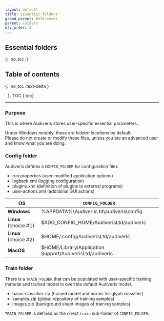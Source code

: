 ```yaml
---
layout: default
title: Essential folders
grand_parent: References
parent: Folders
nav_order: 2
---
```

## Essential folders
{: .no_toc :}

## Table of contents
{: .no_toc .text-delta }

1. TOC
{:toc}

---

### Purpose

This is where Audiveris stores user-specific essential parameters:

Under Windows notably, these are _hidden locations_ by default.  
Please do not create or modify these files, unless you are an advanced user and
know what you are doing.

### Config folder

Audiveris defines a `CONFIG_FOLDER` for configuration files
- run.properties (user-modified application options)
- logback.xml (logging configuration)
- plugins.xml (definition of plugins to external programs)
- user-actions.xml (additional GUI actions)

|  OS | `CONFIG_FOLDER` |
| --- | --- |
| **Windows** | %APPDATA%\\AudiverisLtd\\audiveris\\config |
| **Linux** (choice #1)| $XDG_CONFIG_HOME/AudiverisLtd/audiveris |
| **Linux** (choice #2)| $HOME/.config/AudiverisLtd/audiveris |
| **MacOS** | $HOME/Library/Application Support/AudiverisLtd/audiveris |

### Train folder

There is a `TRAIN_FOLDER` that can be populated with user-specific training
material and trained model to override default Audiveris model.
  - basic-classifier.zip (trained model and norms for glyph classifier)
  - samples.zip (global repository of training samples)
  - images.zip (background sheet images of training samples)

``TRAIN_FOLDER`` is defined as the direct `train` sub-folder of `CONFIG_FOLDER`.
